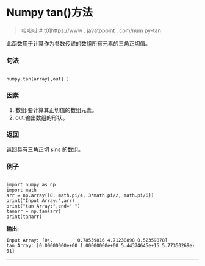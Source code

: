 # Numpy tan()方法

> 哎哎哎:# t0]https://www . javatppoint . com/num py-tan

此函数用于计算作为参数传递的数组所有元素的三角正切值。

### 句法

```

numpy.tan(array[,out] )

```

### 因素

1.  数组:要计算其正切值的数组元素。
2.  out:输出数组的形状。

### 返回

返回具有三角正切 sins 的数组。

### 例子

```

import numpy as np
import math
arr = np.array([0, math.pi/4, 3*math.pi/2, math.pi/6])
print("Input Array:",arr)
print("tan Array:",end=" ")
tanarr = np.tan(arr)
print(tanarr)

```

**输出:**

```
Input Array: [0\.         0.78539816 4.71238898 0.52359878]
tan Array: [0.00000000e+00 1.00000000e+00 5.44374645e+15 5.77350269e-01]

```

* * *